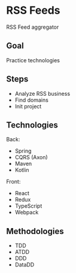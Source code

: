 # RSS Feeds

RSS Feed aggregator

## Goal

Practice technologies

## Steps

* Analyze RSS business
* Find domains
* Init project

## Technologies

Back:
* Spring
* CQRS (Axon)
* Maven
* Kotlin

Front:
* React
* Redux
* TypeScript
* Webpack

## Methodologies

* TDD
* ATDD
* DDD
* DataDD